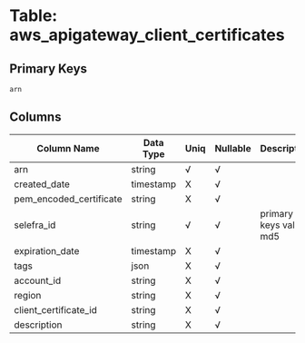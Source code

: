 # Table: aws_apigateway_client_certificates

## Primary Keys 

```
arn
```


## Columns 

|  Column Name   |  Data Type  | Uniq | Nullable | Description | 
|  ----  | ----  | ----  | ----  | ---- | 
| arn | string | √ | √ |  | 
| created_date | timestamp | X | √ |  | 
| pem_encoded_certificate | string | X | √ |  | 
| selefra_id | string | √ | √ | primary keys value md5 | 
| expiration_date | timestamp | X | √ |  | 
| tags | json | X | √ |  | 
| account_id | string | X | √ |  | 
| region | string | X | √ |  | 
| client_certificate_id | string | X | √ |  | 
| description | string | X | √ |  | 



